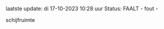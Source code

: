 laatste update: 
di 17-10-2023 10:28   uur 
Status: FAALT - fout - 
<div class="service R">schijfruimte</div>